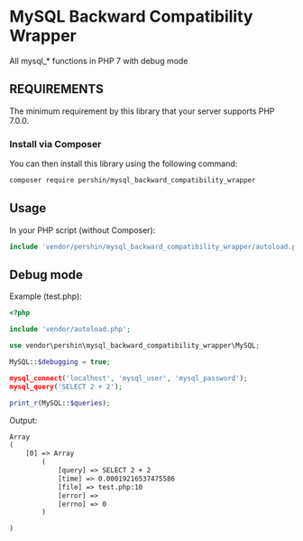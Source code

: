 # MySQL Backward Compatibility Wrapper

All mysql_* functions in PHP 7 with debug mode

REQUIREMENTS
------------

The minimum requirement by this library that your server supports PHP 7.0.0.

### Install via Composer

You can then install this library using the following command:

```sh
composer require pershin/mysql_backward_compatibility_wrapper
```

## Usage

In your PHP script (without Composer):

```php
include 'vendor/pershin/mysql_backward_compatibility_wrapper/autoload.php';
```

## Debug mode

Example (test.php):

```php
<?php

include 'vendor/autoload.php';

use vendor\pershin\mysql_backward_compatibility_wrapper\MySQL;

MySQL::$debugging = true;

mysql_connect('localhost', 'mysql_user', 'mysql_password');
mysql_query('SELECT 2 + 2');

print_r(MySQL::$queries);

```

Output:

```txt
Array
(
    [0] => Array
        (
            [query] => SELECT 2 + 2
            [time] => 0.00019216537475586
            [file] => test.php:10
            [error] => 
            [errno] => 0
        )

)

```
